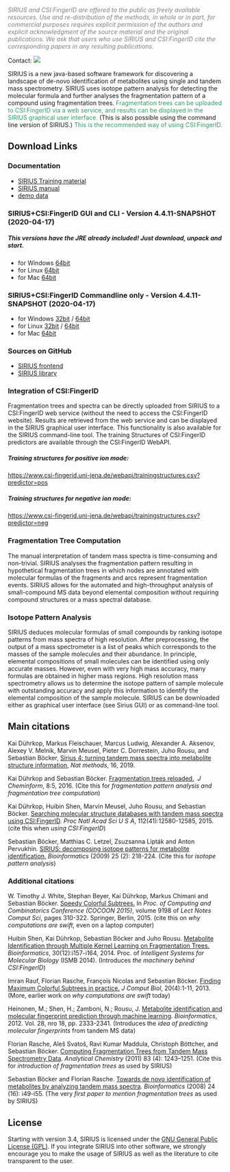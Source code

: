 *<span style="color: #808080;">SIRIUS and CSI:FingerID are offered to
the public as freely available resources. Use and re-distribution of the
methods, in whole or in part, for commercial purposes requires explicit
permission of the authors and explicit acknowledgment of the source
material and the original publications. We ask that users who use SIRIUS
and CSI:FingerID cite the corresponding papers in any resulting
publications.</span>*

Contact: ![](https://raw.githubusercontent.com/boecker-lab/sirius_frontend/release/manual/source/siriusMailtrans.png)

SIRIUS is a new java-based software framework for discovering a
landscape of de-novo identification of metabolites using single and
tandem mass spectrometry. SIRIUS uses isotope pattern analysis for
detecting the molecular formula and further analyses the fragmentation
pattern of a compound using fragmentation trees. 
<span style="color: #339966;">Fragmentation trees can be uploaded to CSI:FingerID via a web service,
and results can be displayed in the SIRIUS graphical user interface.</span> (This is
also possible using the command line version of SIRIUS.) 
<span style="color: #339966;">This is the recommended way of using
CSI:FingerID.</span>

## Download Links

<!--begin download-->

### Documentation
- [SIRIUS Training material](https://bio.informatik.uni-jena.de/sirius-training/)
- [SIRIUS manual](https://bio.informatik.uni-jena.de/repository/dist-snapshot-local/de/unijena/bioinf/ms/sirius/4.4.11-SNAPSHOT/sirius-4.4.11-SNAPSHOT-manual.pdf)
- [demo data](https://bio.informatik.uni-jena.de/wp/wp-content/uploads/2015/05/demo.zip)

### SIRIUS+CSI:FingerID GUI and CLI - Version 4.4.11-SNAPSHOT (2020-04-17)
##### This versions have the JRE already included! Just download, unpack and start.    
- for Windows [64bit](https://bio.informatik.uni-jena.de/repository/dist-snapshot-local/de/unijena/bioinf/ms/sirius/4.4.11-SNAPSHOT/sirius-4.4.11-SNAPSHOT-win64.zip)
- for Linux [64bit](https://bio.informatik.uni-jena.de/repository/dist-snapshot-local/de/unijena/bioinf/ms/sirius/4.4.11-SNAPSHOT/sirius-4.4.11-SNAPSHOT-linux64.zip)
- for Mac [64bit](https://bio.informatik.uni-jena.de/repository/dist-snapshot-local/de/unijena/bioinf/ms/sirius/4.4.11-SNAPSHOT/sirius-4.4.11-SNAPSHOT-osx64.zip)

### SIRIUS+CSI:FingerID Commandline only - Version 4.4.11-SNAPSHOT (2020-04-17)
- for Windows [32bit](https://bio.informatik.uni-jena.de/repository/dist-snapshot-local/de/unijena/bioinf/ms/sirius/4.4.11-SNAPSHOT/sirius-4.4.11-SNAPSHOT-win32-headless.zip) / [64bit](https://bio.informatik.uni-jena.de/repository/dist-snapshot-local/de/unijena/bioinf/ms/sirius/4.4.11-SNAPSHOT/sirius-4.4.11-SNAPSHOT-win64-headless.zip)
- for Linux [32bit](https://bio.informatik.uni-jena.de/repository/dist-snapshot-local/de/unijena/bioinf/ms/sirius/4.4.11-SNAPSHOT/sirius-4.4.11-SNAPSHOT-linux32-headless.zip) / [64bit](https://bio.informatik.uni-jena.de/repository/dist-snapshot-local/de/unijena/bioinf/ms/sirius/4.4.11-SNAPSHOT/sirius-4.4.11-SNAPSHOT-linux64-headless.zip)
- for Mac [64bit](https://bio.informatik.uni-jena.de/repository/dist-snapshot-local/de/unijena/bioinf/ms/sirius/4.4.11-SNAPSHOT/sirius-4.4.11-SNAPSHOT-osx64-headless.zip)

### Sources on GitHub
- [SIRIUS frontend](https://github.com/boecker-lab/sirius_frontend)
- [SIRIUS library](https://github.com/boecker-lab/sirius)

<!--end download-->

### Integration of CSI:FingerID

Fragmentation trees and spectra can be directly uploaded from SIRIUS to
a CSI:FingerID web service (without the need to access the CSI:FingerID
website). Results are retrieved from the web service and can be
displayed in the SIRIUS graphical user interface. This functionality is
also available for the SIRIUS command-line tool.
The training Structures of CSI:FingerID predictors are available through 
the CSI:FingerID WebAPI.

##### Training structures for positive ion mode:
https://www.csi-fingerid.uni-jena.de/webapi/trainingstructures.csv?predictor=pos 
##### Training structures for negative ion mode:
https://www.csi-fingerid.uni-jena.de/webapi/trainingstructures.csv?predictor=neg

### Fragmentation Tree Computation

The manual interpretation of tandem mass spectra is time-consuming and
non-trivial. SIRIUS analyses the fragmentation pattern resulting in
hypothetical fragmentation trees in which nodes are annotated with
molecular formulas of the fragments and arcs represent fragmentation
events. SIRIUS allows for the automated and high-throughput analysis of
small-compound MS data beyond elemental composition without requiring
compound structures or a mass spectral database.

### Isotope Pattern Analysis

SIRIUS deduces molecular formulas of small compounds by ranking isotope
patterns from mass spectra of high resolution. After preprocessing, the
output of a mass spectrometer is a list of peaks which corresponds to
the masses of the sample molecules and their abundance. In principle,
elemental compositions of small molecules can be identified using only
accurate masses. However, even with very high mass accuracy, many
formulas are obtained in higher mass regions. High resolution mass
spectrometry allows us to determine the isotope pattern of sample
molecule with outstanding accuracy and apply this information to
identify the elemental composition of the sample molecule. SIRIUS can be
downloaded either as graphical user interface (see Sirius GUI) or as
command-line tool.

<!--begin cite-->
## Main citations
Kai Dührkop, Markus Fleischauer, Marcus Ludwig, Alexander A. Aksenov, Alexey V. Melnik, Marvin Meusel, Pieter C. Dorrestein, Juho Rousu, and Sebastian Böcker, 
[Sirius 4: turning tandem mass spectra into metabolite structure information](https://doi.org/10.1038/s41592-019-0344-8), 
*Nat methods*, 16, 2019.

Kai Dührkop and Sebastian Böcker. [Fragmentation trees
reloaded.](http://dx.doi.org/10.1007/978-3-319-16706-0_10)  *J
Cheminform*, 8:5, 2016. (Cite this for *fragmentation pattern analysis
and fragmentation tree computation*) 

Kai Dührkop, Huibin Shen, Marvin
Meusel, Juho Rousu, and Sebastian Böcker. [Searching molecular structure
databases with tandem mass spectra using
CSI:FingerID](http://dx.doi.org/10.1073/pnas.1509788112). *Proc Natl
Acad Sci U S A*, 112(41):12580-12585, 2015. (cite this when *using
CSI:FingerID*) 

Sebastian Böcker, Matthias C. Letzel, Zsuzsanna Lipták
and Anton Pervukhin. [SIRIUS: decomposing isotope patterns for
metabolite
identification.](http://bioinformatics.oxfordjournals.org/content/25/2/218.full) *Bioinformatics*
(2009) 25 (2): 218-224. (Cite this for *isotope pattern analysis*)

### Additional citations

W. Timothy J. White, Stephan Beyer, Kai Dührkop, Markus Chimani and
Sebastian Böcker. [Speedy Colorful
Subtrees.](http://dx.doi.org/10.1007/978-3-319-16706-0_10) In *Proc. of
Computing and Combinatorics Conference (COCOON 2015)*, volume 9198 of
*Lect Notes Comput Sci*, pages 310-322. Springer, Berlin, 2015. (cite
this on *why computations are swift*, even on a laptop computer) 

Huibin Shen, Kai Dührkop, Sebastian Böcker and Juho Rousu. [Metabolite
Identification through Multiple Kernel Learning on Fragmentation
Trees.](http://dx.doi.org/10.1093/bioinformatics/btu275)
*Bioinformatics*, 30(12):i157-i164, 2014. Proc. of *Intelligent Systems
for Molecular Biology* (ISMB 2014). (Introduces *the machinery behind
CSI:FingerID*)

Imran Rauf, Florian Rasche, François Nicolas and
Sebastian Böcker. [Finding Maximum Colorful Subtrees in
practice.](http://dx.doi.org/10.1089/cmb.2012.0083) *J Comput Biol*,
20(4):1-11, 2013. (More, earlier work on *why computations are swift*
today)

Heinonen, M.; Shen, H.; Zamboni, N.; Rousu, J. [Metabolite
identification and molecular fingerprint prediction through machine
learning](http://dx.doi.org/10.1093/bioinformatics/bts437).
*Bioinformatics*, 2012. Vol. 28, nro 18, pp. 2333-2341. (Introduces the
*idea of predicting molecular fingerprints* from tandem MS data)

Florian Rasche, Aleš Svatoš, Ravi Kumar Maddula, Christoph Böttcher, and
Sebastian Böcker. [Computing Fragmentation Trees from Tandem Mass
Spectrometry
Data](http://pubs.acs.org/doi/abs/10.1021/ac101825k). *Analytical
Chemistry* (2011) 83 (4): 1243–1251. (Cite this for *introduction of
fragmentation trees* as used by SIRIUS)

Sebastian Böcker and Florian Rasche. [Towards de novo identification of metabolites by analyzing
tandem mass
spectra](http://bioinformatics.oxfordjournals.org/content/24/16/i49.abstract).
*Bioinformatics* (2008) 24 (16): i49-i55. (The very *first paper to
mention fragmentation trees* as used by SIRIUS)

<!--end cite-->

## License

Starting with version 3.4, SIRIUS is licensed under the [GNU General
Public License (GPL)](https://www.gnu.org/licenses/gpl.html). If you integrate SIRIUS into other software, we
strongly encourage you to make the usage of SIRIUS as well as the
literature to cite transparent to the user.


